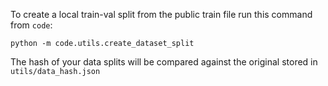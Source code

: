 To create a local train-val split from the public train file run this command from `code`:
```
python -m code.utils.create_dataset_split
```

The hash of your data splits will be compared against the original stored in `utils/data_hash.json`